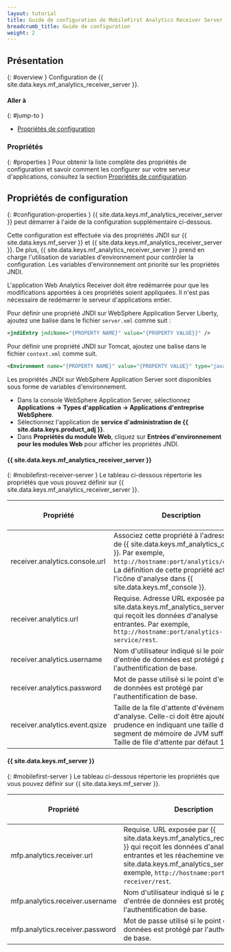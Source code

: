 ```yaml
---
layout: tutorial
title: Guide de configuration de MobileFirst Analytics Receiver Server
breadcrumb_title: Guide de configuration
weight: 2
---
```

<!-- NLS_CHARSET=UTF-8 -->
## Présentation
{: #overview }
Configuration de {{ site.data.keys.mf_analytics_receiver_server }}.

#### Aller à
{: #jump-to }

* [Propriétés de configuration](#configuration-properties)

### Propriétés
{: #properties }
Pour obtenir la liste complète des propriétés de configuration et savoir comment les configurer sur votre serveur d'applications, consultez la section [Propriétés de configuration](#configuration-properties).

## Propriétés de configuration
{: #configuration-properties }
{{ site.data.keys.mf_analytics_receiver_server }} peut démarrer à l'aide de la configuration supplémentaire ci-dessous.

Cette configuration est effectuée via des propriétés JNDI sur {{ site.data.keys.mf_server }} et {{ site.data.keys.mf_analytics_receiver_server }}. De plus, {{ site.data.keys.mf_analytics_receiver_server }} prend en charge l'utilisation de variables d'environnement pour contrôler la configuration. Les variables d'environnement ont priorité sur les propriétés JNDI.

L'application Web Analytics Receiver doit être redémarrée pour que les modifications apportées à ces propriétés soient appliquées. Il n'est pas nécessaire de redémarrer le serveur d'applications entier.

Pour définir une propriété JNDI sur WebSphere Application Server Liberty, ajoutez une balise dans le fichier `server.xml` comme suit :

```xml
<jndiEntry jndiName="{PROPERTY NAME}" value="{PROPERTY VALUE}}" />
```

Pour définir une propriété JNDI sur Tomcat, ajoutez une balise dans le fichier `context.xml` comme suit. 

```xml
<Environment name="{PROPERTY NAME}" value="{PROPERTY VALUE}" type="java.lang.String" override="false" />
```

Les propriétés JNDI sur WebSphere Application Server sont disponibles sous forme de variables d'environnement.

* Dans la console WebSphere Application Server, sélectionnez **Applications → Types d'application → Applications d'entreprise WebSphere**.
* Sélectionnez l'application de **service d'administration de {{ site.data.keys.product_adj }}**.
* Dans **Propriétés du module Web**, cliquez sur **Entrées d'environnement pour les modules Web** pour afficher les propriétés JNDI.

#### {{ site.data.keys.mf_analytics_receiver_server }}
{: #mobilefirst-receiver-server }
Le tableau ci-dessous répertorie les propriétés que vous pouvez définir sur {{ site.data.keys.mf_analytics_receiver_server }}.

| Propriété                           | Description                                           | Valeur par défaut |
|------------------------------------|-------------------------------------------------------|---------------|
| receiver.analytics.console.url          | Associez cette propriété à l'adresse URL de {{ site.data.keys.mf_analytics_console }}. Par exemple, `http://hostname:port/analytics/console`. La définition de cette propriété active l'icône d'analyse dans {{ site.data.keys.mf_console }}. | Aucune |
| receiver.analytics.url                  |Requise. Adresse URL exposée par {{ site.data.keys.mf_analytics_server }} et qui reçoit les données d'analyse entrantes. Par exemple, `http://hostname:port/analytics-service/rest`. | Aucune |
| receiver.analytics.username             | Nom d'utilisateur indiqué si le point d'entrée de données est protégé par l'authentification de base. | Aucune |
| receiver.analytics.password             | Mot de passe utilisé si le point d'entrée de données est protégé par l'authentification de base. | Aucune |
| receiver.analytics.event.qsize          |Taille de la file d'attente d'événements d'analyse. Celle-ci doit être ajoutée avec prudence en indiquant une taille de segment de mémoire de JVM suffisante. Taille de file d'attente par défaut 10000  | Aucune |

#### {{ site.data.keys.mf_server }}
{: #mobilefirst-server }
Le tableau ci-dessous répertorie les propriétés que vous pouvez définir sur {{ site.data.keys.mf_server }}.

| Propriété                           | Description                                           | Valeur par défaut |
|------------------------------------|-------------------------------------------------------|---------------|
| mfp.analytics.receiver.url                  | Requise. URL exposée par {{ site.data.keys.mf_analytics_receiver_server }} qui reçoit les données d'analyse entrantes et les réachemine vers {{ site.data.keys.mf_analytics_server }}. Par exemple, `http://hostname:port/analytics-receiver/rest`. | Aucune |
| mfp.analytics.receiver.username             | Nom d'utilisateur indiqué si le point d'entrée de données est protégé par l'authentification de base. | Aucune |
| mfp.analytics.receiver.password             | Mot de passe utilisé si le point d'entrée de données est protégé par l'authentification de base. | Aucune |
